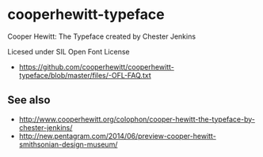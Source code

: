 # cooperhewitt-typeface

Cooper Hewitt: The Typeface created by Chester Jenkins

Licesed under SIL Open Font License

* https://github.com/cooperhewitt/cooperhewitt-typeface/blob/master/files/-OFL-FAQ.txt

## See also

* http://www.cooperhewitt.org/colophon/cooper-hewitt-the-typeface-by-chester-jenkins/
* http://new.pentagram.com/2014/06/preview-cooper-hewitt-smithsonian-design-museum/
